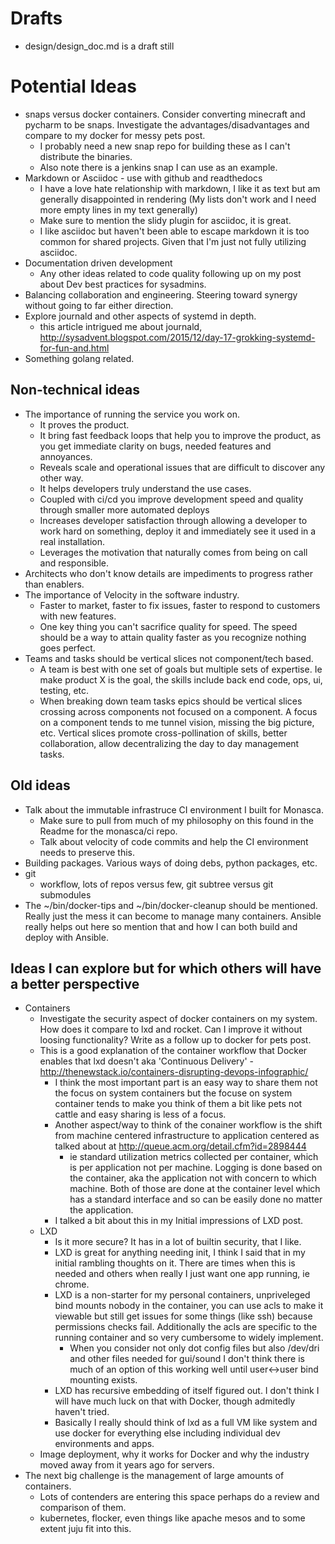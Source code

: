 # Drafts
- design/design_doc.md is a draft still

# Potential Ideas
- snaps versus docker containers. Consider converting minecraft and pycharm to be snaps. Investigate the
  advantages/disadvantages and compare to my docker for messy pets post.
  - I probably need a new snap repo for building these as I can't distribute the binaries.
  - Also note there is a jenkins snap I can use as an example.
- Markdown or Asciidoc - use with github and readthedocs
  - I have a love hate relationship with markdown, I like it as text but am generally disappointed in rendering (My lists don't work and I need more empty
    lines in my text generally)
  - Make sure to mention the slidy plugin for asciidoc, it is great.
  - I like asciidoc but haven't been able to escape markdown it is too common for shared projects. Given that I'm just not fully utilizing asciidoc.
- Documentation driven development
  - Any other ideas related to code quality following up on my post about Dev best practices for
    sysadmins.
- Balancing collaboration and engineering. Steering toward synergy without going to far either direction.
- Explore journald and other aspects of systemd in depth.
  - this article intrigued me about journald, http://sysadvent.blogspot.com/2015/12/day-17-grokking-systemd-for-fun-and.html
- Something golang related.

## Non-technical ideas
- The importance of running the service you work on.
  - It proves the product.
  - It bring fast feedback loops that help you to improve the product, as you get immediate clarity on bugs, needed features and annoyances.
  - Reveals scale and operational issues that are difficult to discover any other way.
  - It helps developers truly understand the use cases.
  - Coupled with ci/cd you improve development speed and quality through smaller more automated deploys
  - Increases developer satisfaction through allowing a developer to work hard on something, deploy it and immediately see it used in
    a real installation.
  - Leverages the motivation that naturally comes from being on call and responsible.
- Architects who don't know details are impediments to progress rather than enablers.
- The importance of Velocity in the software industry.
  - Faster to market, faster to fix issues, faster to respond to customers with new features.
  - One key thing you can't sacrifice quality for speed. The speed should be a way to attain quality faster as you recognize nothing goes perfect.
- Teams and tasks should be vertical slices not component/tech based.
  - A team is best with one set of goals but multiple sets of expertise. Ie make product X is the goal, the skills include back end code, ops, ui,
    testing, etc.
  - When breaking down team tasks epics should be vertical slices crossing across components not focused on a component. A focus on a component
    tends to me tunnel vision, missing the big picture, etc. Vertical slices promote cross-pollination of skills, better collaboration, allow
    decentralizing the day to day management tasks.

## Old ideas
- Talk about the immutable infrastruce CI environment I built for Monasca.
  - Make sure to pull from much of my philosophy on this found in the Readme for the monasca/ci repo.
  - Talk about velocity of code commits and help the CI environment needs to preserve this.
- Building packages. Various ways of doing debs, python packages, etc.
- git
  - workflow, lots of repos versus few, git subtree versus git submodules
- The ~/bin/docker-tips and ~/bin/docker-cleanup should be mentioned. Really just the mess it can become to manage many containers. Ansible really helps out here so mention that and how I can both build and deploy with Ansible.

## Ideas I can explore but for which others will have a better perspective
- Containers
  - Investigate the security aspect of docker containers on my system. How does it compare to lxd and
    rocket. Can I improve it without loosing functionality? Write as a follow up to docker for pets post.
  - This is a good explanation of the container workflow that Docker enables that lxd doesn't
    aka 'Continuous Delivery' - http://thenewstack.io/containers-disrupting-devops-infographic/
    - I think the most important part is an easy way to share them not the focus on system containers
      but the focuse on system container tends to make you think of them a bit like pets not cattle and
      easy sharing is less of a focus.
    - Another aspect/way to think of the conainer workflow is the shift from machine centered infrastructure to application centered
      as talked about at http://queue.acm.org/detail.cfm?id=2898444
      - ie standard utilization metrics collected per container, which is per application not per machine. Logging is done based on the
        container, aka the application not with concern to which machine. Both of those are done at the container level which has a standard
        interface and so can be easily done no matter the application.
    - I talked a bit about this in my Initial impressions of LXD post.
  - LXD
    - Is it more secure? It has in a lot of builtin security, that I like.
    - LXD is great for anything needing init, I think I said that in my initial rambling thoughts on it.
      There are times when this is needed and others when really I just want one app running, ie chrome.
    - LXD is a non-starter for my personal containers, unpriveleged bind mounts nobody in the container,
      you can use acls to make it viewable but still get issues for some things (like ssh) because
      permissions checks fail. Additionally the acls are specific to the running container and so very
      cumbersome to widely implement.
      - When you consider not only dot config files but also /dev/dri and other files needed for gui/sound
        I don't think there is much of an option of this working well until user<->user bind mounting
        exists.
    - LXD has recursive embedding of itself figured out. I don't think I will have much luck on that with
      Docker, though admitedly haven't tried.
    - Basically I really should think of lxd as a full VM like system and use docker for everything
      else including individual dev environments and apps.
  - Image deployment, why it works for Docker and why the industry moved away from it years ago for servers.
- The next big challenge is the management of large amounts of containers.
  - Lots of contenders are entering this space perhaps do a review and comparison of them.
  - kubernetes, flocker, even things like apache mesos and to some extent juju fit into this.
